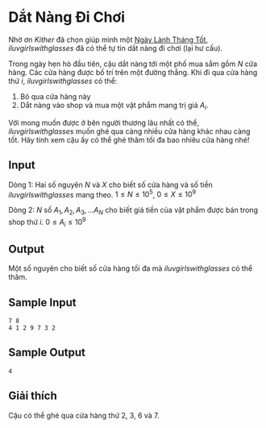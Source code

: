 # Dắt Nàng Đi Chơi

Nhờ ơn *Kither* đã chọn giúp mình một [Ngày Lành Tháng Tốt](https://oj.vnoi.info/problem/mdc_lntv), *iluvgirlswithglasses* đã có thể tự tin dắt nàng đi chơi (lại hư cấu). 

Trong ngày hẹn hò đầu tiên, cậu dắt nàng tới một phố mua sắm gồm $N$ cửa hàng. Các cửa hàng được bố trí trên một đường thẳng. Khi đi qua cửa hàng thứ $i$, *iluvgirlswithglasses* có thể:

1. Bỏ qua cửa hàng này  
2. Dắt nàng vào shop và mua một vật phẩm mang trị giá $A_{i}$.

Với mong muốn được ở bên người thương lâu nhất có thể, *iluvgirlswithglasses* muốn ghé qua càng nhiều cửa hàng khác nhau càng tốt. Hãy tính xem cậu ấy có thể ghé thăm tối đa bao nhiêu cửa hàng nhé!

## Input

Dòng 1: Hai số nguyên $N$ và $X$ cho biết số cửa hàng và số tiền *iluvgirlswithglasses* mang theo. $1 \leq N \leq 10^5$, $0 \leq X \leq 10^9$

Dòng 2: $N$ số $A_{1}, A_{2}, A_{3},... A_{N}$ cho biết giá tiền của vật phẩm được bán trong shop thứ $i$. $0 \leq A_{i} \leq 10^9$

## Output

Một số nguyên cho biết số cửa hàng tối đa mà *iluvgirlswithglasses* có thể thăm.

## Sample Input

```
7 8
4 1 2 9 7 3 2
```

## Sample Output

```
4
```

## Giải thích

Cậu có thể ghé qua cửa hàng thứ 2, 3, 6 và 7.
